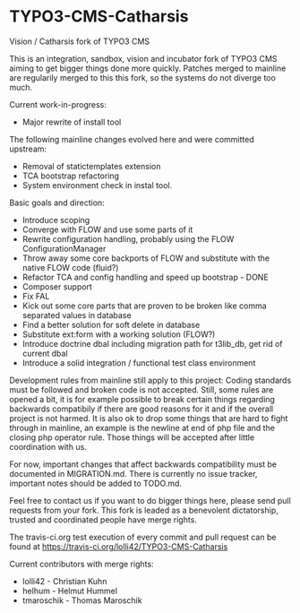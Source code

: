 TYPO3-CMS-Catharsis
===================

Vision / Catharsis fork of TYPO3 CMS

This is an integration, sandbox, vision and incubator fork of TYPO3 CMS aiming to get bigger things done more quickly. Patches merged to mainline are regularily merged to this this fork, so the systems do not diverge too much.

Current work-in-progress:
* Major rewrite of install tool

The following mainline changes evolved here and were committed upstream:
* Removal of statictemplates extension
* TCA bootstrap refactoring
* System environment check in instal tool.

Basic goals and direction:
* Introduce scoping
* Converge with FLOW and use some parts of it
* Rewrite configuration handling, probably using the FLOW ConfigurationManager
* Throw away some core backports of FLOW and substitute with the native FLOW code (fluid?)
* Refactor TCA and config handling and speed up bootstrap - DONE
* Composer support
* Fix FAL
* Kick out some core parts that are proven to be broken like comma separated values in database
* Find a better solution for soft delete in database
* Substitute ext:form with a working solution (FLOW?)
* Introduce doctrine dbal including migration path for t3lib_db, get rid of current dbal
* Introduce a solid integration / functional test class environment

Development rules from mainline still apply to this project: Coding standards must be followed and broken code is not accepted. Still, some rules are opened a bit, it is for example possible to break certain things regarding backwards compatibily if there are good reasons for it and if the overall project is not harmed.
It is also ok to drop some things that are hard to fight through in mainline, an example is the newline at end of php file and the closing php operator rule. Those things will be accepted after little coordination with us.

For now, important changes that affect backwards compatibility must be documented in MIGRATION.md. There is currently no issue tracker, important notes should be added to TODO.md.

Feel free to contact us if you want to do bigger things here, please send pull requests from your fork. This fork is leaded as a benevolent dictatorship, trusted and coordinated people have merge rights.

The travis-ci.org test execution of every commit and pull request can be found at https://travis-ci.org/lolli42/TYPO3-CMS-Catharsis

Current contributors with merge rights:
* lolli42 - Christian Kuhn
* helhum - Helmut Hummel
* tmaroschik - Thomas Maroschik